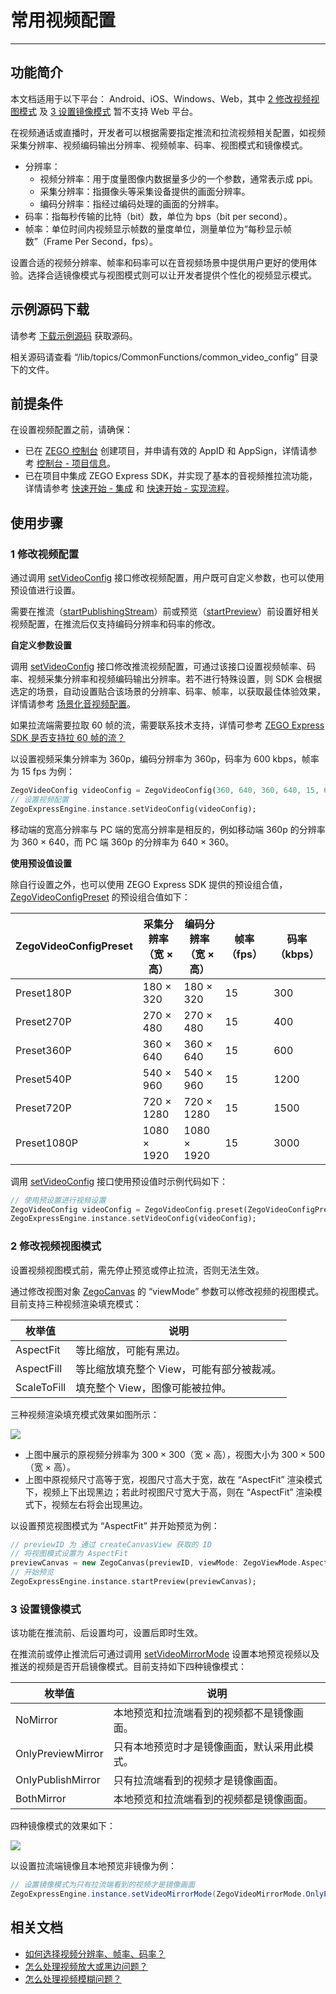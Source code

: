 # 常用视频配置

- - -

## 功能简介

<Warning title="注意">



本文档适用于以下平台： Android、iOS、Windows、Web，其中 [2 修改视频视图模式](https://doc-zh.zego.im/article/17158#4_2) 及 [3 设置镜像模式](https://doc-zh.zego.im/article/17158#4_3) 暂不支持 Web 平台。

</Warning>





在视频通话或直播时，开发者可以根据需要指定推流和拉流视频相关配置，如视频采集分辨率、视频编码输出分辨率、视频帧率、码率、视图模式和镜像模式。

- 分辨率：
    - 视频分辨率：用于度量图像内数据量多少的一个参数，通常表示成 ppi。
    - 采集分辨率：指摄像头等采集设备提供的画面分辨率。
    - 编码分辨率：指经过编码处理的画面的分辨率。
- 码率：指每秒传输的比特（bit）数，单位为 bps（bit per second）。
- 帧率：单位时间内视频显示帧数的量度单位，测量单位为“每秒显示帧数”（Frame Per Second，fps）。

设置合适的视频分辨率、帧率和码率可以在音视频场景中提供用户更好的使用体验。选择合适镜像模式与视图模式则可以让开发者提供个性化的视频显示模式。



## 示例源码下载

请参考 [下载示例源码](https://doc-zh.zego.im/article/17152) 获取源码。

相关源码请查看 “/lib/topics/CommonFunctions/common_video_config” 目录下的文件。

## 前提条件

在设置视频配置之前，请确保：

- 已在 [ZEGO 控制台](https://console.zego.im) 创建项目，并申请有效的 AppID 和 AppSign，详情请参考 [控制台 - 项目信息](/console/project-info)。
- 已在项目中集成 ZEGO Express SDK，并实现了基本的音视频推拉流功能，详情请参考 [快速开始 - 集成](https://doc-zh.zego.im/article/17151) 和 [快速开始 - 实现流程](https://doc-zh.zego.im/article/17184)。


## 使用步骤

### 1 修改视频配置

通过调用 [setVideoConfig](https://doc-zh.zego.im/unique-api/express-video-sdk/zh/dart_flutter/zego_express_engine/ZegoExpressEnginePublisher/setVideoConfig.html) 接口修改视频配置，用户既可自定义参数，也可以使用预设值进行设置。

<Warning title="注意">


需要在推流（[startPublishingStream](https://doc-zh.zego.im/unique-api/express-video-sdk/zh/dart_flutter/zego_express_engine/ZegoExpressEnginePublisher/startPublishingStream.html)）前或预览（[startPreview](https://doc-zh.zego.im/unique-api/express-video-sdk/zh/dart_flutter/zego_express_engine/ZegoExpressEnginePublisher/startPreview.html)）前设置好相关视频配置，在推流后仅支持编码分辨率和码率的修改。


</Warning>



**自定义参数设置**

调用 [setVideoConfig](https://doc-zh.zego.im/unique-api/express-video-sdk/zh/dart_flutter/zego_express_engine/ZegoExpressEnginePublisher/setVideoConfig.html) 接口修改推流视频配置，可通过该接口设置视频帧率、码率、视频采集分辨率和视频编码输出分辨率。若不进行特殊设置，则 SDK 会根据选定的场景，自动设置贴合该场景的分辨率、码率、帧率，以获取最佳体验效果，详情请参考 [场景化音视频配置](https://doc-zh.zego.im/article/17153)。

<Note title="说明">


如果拉流端需要拉取 60 帧的流，需要联系技术支持，详情可参考 [ZEGO Express SDK 是否支持拉 60 帧的流？](https://doc-zh.zego.im/faq/Pull_the_stream_of_60_frames)

</Note>



以设置视频采集分辨率为 360p，编码分辨率为 360p，码率为 600 kbps，帧率为 15 fps 为例：

```dart
ZegoVideoConfig videoConfig = ZegoVideoConfig(360, 640, 360, 640, 15, 600, ZegoVideoCodecID.Default);
// 设置视频配置
ZegoExpressEngine.instance.setVideoConfig(videoConfig);
```

<Note title="说明">


移动端的宽高分辨率与 PC 端的宽高分辨率是相反的，例如移动端 360p 的分辨率为 360 × 640，而 PC 端 360p 的分辨率为 640 × 360。

</Note>



**使用预设值设置**

除自行设置之外，也可以使用 ZEGO Express SDK 提供的预设组合值，[ZegoVideoConfigPreset](https://doc-zh.zego.im/unique-api/express-video-sdk/zh/dart_flutter/zego_express_engine/ZegoVideoConfigPreset.html) 的预设组合值如下：

| ZegoVideoConfigPreset | 采集分辨率<br/>（宽 × 高） | 编码分辨率<br/>（宽 × 高） | 帧率（fps） | 码率（kbps） |
| ------------------- | ------------------ | --------------- | --------- | ---------- |
|      Preset180P      |       180 × 320        |      180 × 320      |     15      |     300      |
|      Preset270P      |       270 × 480        |      270 × 480      |     15      |     400      |
|      Preset360P      |       360 × 640        |      360 × 640      |     15      |     600      |
|      Preset540P      |       540 × 960        |      540 × 960      |     15      |     1200     |
|      Preset720P      |       720 × 1280       |      720 × 1280     |     15      |     1500     |
|     Preset1080P      |       1080 × 1920      |     1080 × 1920     |     15      |     3000     |

调用 [setVideoConfig](https://doc-zh.zego.im/unique-api/express-video-sdk/zh/dart_flutter/zego_express_engine/ZegoExpressEnginePublisher/setVideoConfig.html) 接口使用预设值时示例代码如下：

```dart
// 使用预设置进行视频设置
ZegoVideoConfig videoConfig = ZegoVideoConfig.preset(ZegoVideoConfigPreset.Preset1080P);
ZegoExpressEngine.instance.setVideoConfig(videoConfig);
```

### 2 修改视频视图模式

<Warning title="注意">


设置视频视图模式前，需先停止预览或停止拉流，否则无法生效。


</Warning>



通过修改视图对象 [ZegoCanvas](https://doc-zh.zego.im/unique-api/express-video-sdk/zh/dart_flutter/zego_express_engine/ZegoCanvas-class.html) 的 “viewMode” 参数可以修改视频的视图模式。目前支持三种视频渲染填充模式：

|枚举值|说明|
|-|-|
| AspectFit |等比缩放，可能有黑边。|
| AspectFill |等比缩放填充整个 View，可能有部分被裁减。|
| ScaleToFill |填充整个 View，图像可能被拉伸。|

三种视频渲染填充模式效果如图所示：

<Frame width="512" height="auto" caption=""><img src="https://doc-media.zego.im/sdk-doc/Pics/Android/CommonFeatures/CommonVideoConfig/viewMode_flutter.jpg" /></Frame>

- 上图中展示的原视频分辨率为 300 × 300（宽 × 高），视图大小为 300 × 500（宽 × 高）。
- 上图中原视频尺寸高等于宽，视图尺寸高大于宽，故在 “AspectFit” 渲染模式下，视频上下出现黑边；若此时视图尺寸宽大于高，则在 “AspectFit” 渲染模式下，视频左右将会出现黑边。

以设置预览视图模式为 “AspectFit” 并开始预览为例：

```dart
// previewID 为 通过 createCanvasView 获取的 ID
// 将视图模式设置为 AspectFit
previewCanvas = new ZegoCanvas(previewID, viewMode: ZegoViewMode.AspectFit);
// 开始预览
ZegoExpressEngine.instance.startPreview(previewCanvas);
```


### 3 设置镜像模式

<Note title="说明">


该功能在推流前、后设置均可，设置后即时生效。

</Note>



在推流前或停止推流后可通过调用 [setVideoMirrorMode](https://doc-zh.zego.im/unique-api/express-video-sdk/zh/dart_flutter/zego_express_engine/ZegoExpressEnginePublisher/setVideoMirrorMode.html) 设置本地预览视频以及推送的视频是否开启镜像模式。目前支持如下四种镜像模式：

|枚举值|说明|
|-|-|
| NoMirror |本地预览和拉流端看到的视频都不是镜像画面。|
| OnlyPreviewMirror |只有本地预览时才是镜像画面，默认采用此模式。|
| OnlyPublishMirror |只有拉流端看到的视频才是镜像画面。|
| BothMirror |本地预览和拉流端看到的视频都是镜像画面。|

四种镜像模式的效果如下：

<Frame width="512" height="auto" caption=""><img src="https://doc-media.zego.im/sdk-doc/Pics/Android/CommonFeatures/CommonVideoConfig/mirror_mode_flutter.png" /></Frame>

以设置拉流端镜像且本地预览非镜像为例：

```java
// 设置镜像模式为只有拉流端看到的视频才是镜像画面
ZegoExpressEngine.instance.setVideoMirrorMode(ZegoVideoMirrorMode.OnlyPublishMirror);
```

## 相关文档

- [如何选择视频分辨率、帧率、码率？](https://doc-zh.zego.im/faq/video_info)
- [怎么处理视频放大或黑边问题？](https://doc-zh.zego.im/faq/video_big)
- [怎么处理视频模糊问题？](https://doc-zh.zego.im/faq/video_blur)

<Content />

